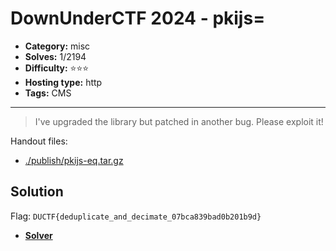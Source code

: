 # DownUnderCTF 2024 - pkijs=

- **Category:** misc
- **Solves:** 1/2194
- **Difficulty:** ⭐️⭐️⭐️
- **Hosting type:** http
- **Tags:** CMS

---

> I've upgraded the library but patched in another bug. Please exploit it!


Handout files:

- [./publish/pkijs-eq.tar.gz](./publish/pkijs-eq.tar.gz)

## Solution

Flag: `DUCTF{deduplicate_and_decimate_07bca839bad0b201b9d}`


- [**Solver**](./solve/solv.py)




